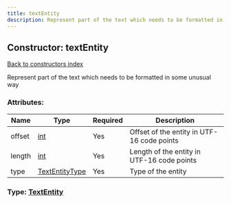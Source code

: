 ```yaml
---
title: textEntity
description: Represent part of the text which needs to be formatted in some unusual way
---
```

## Constructor: textEntity  
[Back to constructors index](index.md)



Represent part of the text which needs to be formatted in some unusual way

### Attributes:

| Name     |    Type       | Required | Description |
|----------|---------------|----------|-------------|
|offset|[int](../types/int.md) | Yes|Offset of the entity in UTF-16 code points|
|length|[int](../types/int.md) | Yes|Length of the entity in UTF-16 code points|
|type|[TextEntityType](../types/TextEntityType.md) | Yes|Type of the entity|



### Type: [TextEntity](../types/TextEntity.md)


